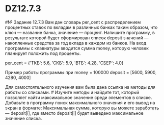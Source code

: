# DZ12.7.3

#№ Задание 12.7.3
 Вам дан словарь per_cent с распределением процентных ставок по вкладам в различных банках таким образом, что ключ — название банка, значение — процент.
Напишите программу, в результате которой будет сформирован список deposit значений — накопленные средства за год вклада в каждом из банков.
На вход программы с клавиатуры вводится сумма money, которую человек планирует положить под проценты.

per_cent = {'ТКБ': 5.6, 'СКБ': 5.9, 'ВТБ': 4.28, 'СБЕР': 4.0}

Пример работы программы при
 money = 100000
deposit = [5600, 5900, 4280, 4000]

Для самостоятельного изучения вам была дана ссылка на методы для работы со списками. # Изучите методы и найдите тот, который позволяет найти максимальное значение среди элементов в списке.
Добавьте в программу поиск максимального значения и его вывод на экран в формате:
 Максимальная сумма, которую вы можете заработать — deposit[i], где вместо deposit[i] будет выведено максимальное значение списка.



